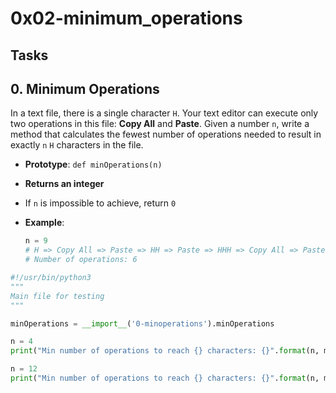 # 0x02-minimum_operations

## Tasks

## 0. Minimum Operations

In a text file, there is a single character `H`. Your text editor can execute only two operations in this file: **Copy All** and **Paste**. Given a number `n`, write a method that calculates the fewest number of operations needed to result in exactly `n` `H` characters in the file.

- **Prototype**: `def minOperations(n)`
- **Returns an integer**
- If `n` is impossible to achieve, return `0`
- **Example**:

  ```python
  n = 9
  # H => Copy All => Paste => HH => Paste => HHH => Copy All => Paste => HHHHHH => Paste => HHHHHHHHH
  # Number of operations: 6

```python
#!/usr/bin/python3
"""
Main file for testing
"""

minOperations = __import__('0-minoperations').minOperations

n = 4
print("Min number of operations to reach {} characters: {}".format(n, minOperations(n)))

n = 12
print("Min number of operations to reach {} characters: {}".format(n, minOperations(n)))
```
